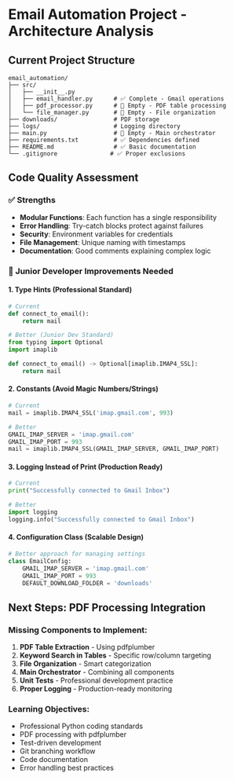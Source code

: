 # Email Automation Project - Architecture Analysis

## Current Project Structure
```
email_automation/
├── src/
│   ├── __init__.py
│   ├── email_handler.py      # ✅ Complete - Gmail operations
│   ├── pdf_processor.py      # 📝 Empty - PDF table processing
│   └── file_manager.py       # 📝 Empty - File organization
├── downloads/                # PDF storage
├── logs/                     # Logging directory
├── main.py                   # 📝 Empty - Main orchestrator
├── requirements.txt          # ✅ Dependencies defined
├── README.md                 # ✅ Basic documentation
└── .gitignore               # ✅ Proper exclusions

```

## Code Quality Assessment

### ✅ Strengths
- **Modular Functions**: Each function has a single responsibility
- **Error Handling**: Try-catch blocks protect against failures
- **Security**: Environment variables for credentials
- **File Management**: Unique naming with timestamps
- **Documentation**: Good comments explaining complex logic

### 🎯 Junior Developer Improvements Needed

#### 1. **Type Hints** (Professional Standard)
```python
# Current
def connect_to_email():
    return mail

# Better (Junior Dev Standard)
from typing import Optional
import imaplib

def connect_to_email() -> Optional[imaplib.IMAP4_SSL]:
    return mail
```

#### 2. **Constants** (Avoid Magic Numbers/Strings)
```python
# Current
mail = imaplib.IMAP4_SSL('imap.gmail.com', 993)

# Better
GMAIL_IMAP_SERVER = 'imap.gmail.com'
GMAIL_IMAP_PORT = 993
mail = imaplib.IMAP4_SSL(GMAIL_IMAP_SERVER, GMAIL_IMAP_PORT)
```

#### 3. **Logging Instead of Print** (Production Ready)
```python
# Current
print("Successfully connected to Gmail Inbox")

# Better
import logging
logging.info("Successfully connected to Gmail Inbox")
```

#### 4. **Configuration Class** (Scalable Design)
```python
# Better approach for managing settings
class EmailConfig:
    GMAIL_IMAP_SERVER = 'imap.gmail.com'
    GMAIL_IMAP_PORT = 993
    DEFAULT_DOWNLOAD_FOLDER = 'downloads'
```

## Next Steps: PDF Processing Integration

### Missing Components to Implement:
1. **PDF Table Extraction** - Using pdfplumber
2. **Keyword Search in Tables** - Specific row/column targeting
3. **File Organization** - Smart categorization
4. **Main Orchestrator** - Combining all components
5. **Unit Tests** - Professional development practice
6. **Proper Logging** - Production-ready monitoring

### Learning Objectives:
- Professional Python coding standards
- PDF processing with pdfplumber
- Test-driven development
- Git branching workflow
- Code documentation
- Error handling best practices